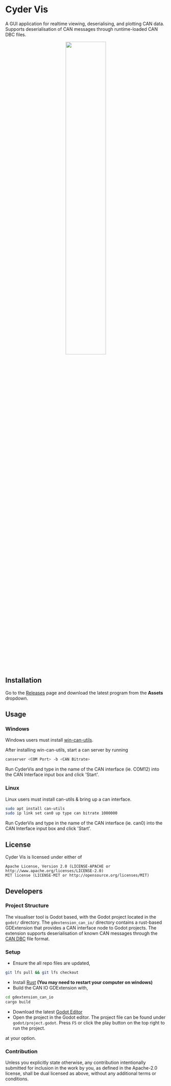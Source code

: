 # Cyder Vis

A GUI application for realtime viewing, deserialising, and plotting CAN data. Supports deserialisation of CAN messages through runtime-loaded CAN DBC files.

<p align="center">
    <img src="godot/screenshot.png" width="50%">
</p>

## Installation

Go to the [Releases](https://github.com/Cyborg-Dynamics-Engineering/cyder-vis/releases) page and download the latest program from the **Assets** dropdown.

## Usage

### Windows

Windows users must install [win-can-utils](https://github.com/Cyborg-Dynamics-Engineering/win-can-utils).

After installing win-can-utils, start a can server by running

```bash
canserver <COM Port> -b <CAN Bitrate>
```
Run CyderVis and type in the name of the CAN interface (ie. COM12) into the CAN Interface input box and click 'Start'.

### Linux

Linux users must install can-utils & bring up a can interface.

```bash
sudo apt install can-utils
sudo ip link set can0 up type can bitrate 1000000
```
Run CyderVis and type in the name of the CAN interface (ie. can0) into the CAN Interface input box and click 'Start'.

## License

Cyder Vis is licensed under either of

    Apache License, Version 2.0 (LICENSE-APACHE or http://www.apache.org/licenses/LICENSE-2.0)
    MIT license (LICENSE-MIT or http://opensource.org/licenses/MIT)


## Developers

### Project Structure

The visualiser tool is Godot based, with the Godot project located in the `godot/` directory. The `gdextension_can_io/` directory contains a rust-based GDExtension that provides a CAN interface node to Godot projects. The extension supports deserialisation of known CAN messages through the [CAN DBC](https://www.csselectronics.com/pages/can-dbc-file-database-intro) file format.

### Setup

- Ensure the all repo files are updated,

```bash
git lfs pull && git lfs checkout
```

- Install [Rust](https://www.rust-lang.org/tools/install) **(You may need to restart your computer on windows)**
- Build the CAN IO GDExtension with,

```bash
cd gdextension_can_io
cargo build
```

- Download the latest [Godot Editor](https://godotengine.org/)
- Open the project in the Godot editor. The project file can be found under `godot/project.godot`. Press `F5` or click the play button on the top right to run the project.

at your option.

### Contribution

Unless you explicitly state otherwise, any contribution intentionally submitted for inclusion in the work by you, as defined in the Apache-2.0 license, shall be dual licensed as above, without any additional terms or conditions.
